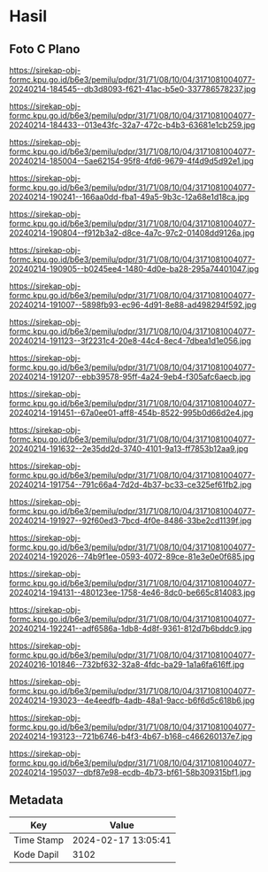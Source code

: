 # Hasil

## Foto C Plano

https://sirekap-obj-formc.kpu.go.id/b6e3/pemilu/pdpr/31/71/08/10/04/3171081004077-20240214-184545--db3d8093-f621-41ac-b5e0-337786578237.jpg

https://sirekap-obj-formc.kpu.go.id/b6e3/pemilu/pdpr/31/71/08/10/04/3171081004077-20240214-184433--013e43fc-32a7-472c-b4b3-63681e1cb259.jpg

https://sirekap-obj-formc.kpu.go.id/b6e3/pemilu/pdpr/31/71/08/10/04/3171081004077-20240214-185004--5ae62154-95f8-4fd6-9679-4f4d9d5d92e1.jpg

https://sirekap-obj-formc.kpu.go.id/b6e3/pemilu/pdpr/31/71/08/10/04/3171081004077-20240214-190241--166aa0dd-fba1-49a5-9b3c-12a68e1d18ca.jpg

https://sirekap-obj-formc.kpu.go.id/b6e3/pemilu/pdpr/31/71/08/10/04/3171081004077-20240214-190804--f912b3a2-d8ce-4a7c-97c2-01408dd9126a.jpg

https://sirekap-obj-formc.kpu.go.id/b6e3/pemilu/pdpr/31/71/08/10/04/3171081004077-20240214-190905--b0245ee4-1480-4d0e-ba28-295a74401047.jpg

https://sirekap-obj-formc.kpu.go.id/b6e3/pemilu/pdpr/31/71/08/10/04/3171081004077-20240214-191007--5898fb93-ec96-4d91-8e88-ad498294f592.jpg

https://sirekap-obj-formc.kpu.go.id/b6e3/pemilu/pdpr/31/71/08/10/04/3171081004077-20240214-191123--3f2231c4-20e8-44c4-8ec4-7dbea1d1e056.jpg

https://sirekap-obj-formc.kpu.go.id/b6e3/pemilu/pdpr/31/71/08/10/04/3171081004077-20240214-191207--ebb39578-95ff-4a24-9eb4-f305afc6aecb.jpg

https://sirekap-obj-formc.kpu.go.id/b6e3/pemilu/pdpr/31/71/08/10/04/3171081004077-20240214-191451--67a0ee01-aff8-454b-8522-995b0d66d2e4.jpg

https://sirekap-obj-formc.kpu.go.id/b6e3/pemilu/pdpr/31/71/08/10/04/3171081004077-20240214-191632--2e35dd2d-3740-4101-9a13-ff7853b12aa9.jpg

https://sirekap-obj-formc.kpu.go.id/b6e3/pemilu/pdpr/31/71/08/10/04/3171081004077-20240214-191754--791c66a4-7d2d-4b37-bc33-ce325ef61fb2.jpg

https://sirekap-obj-formc.kpu.go.id/b6e3/pemilu/pdpr/31/71/08/10/04/3171081004077-20240214-191927--92f60ed3-7bcd-4f0e-8486-33be2cd1139f.jpg

https://sirekap-obj-formc.kpu.go.id/b6e3/pemilu/pdpr/31/71/08/10/04/3171081004077-20240214-192026--74b9f1ee-0593-4072-89ce-81e3e0e0f685.jpg

https://sirekap-obj-formc.kpu.go.id/b6e3/pemilu/pdpr/31/71/08/10/04/3171081004077-20240214-194131--480123ee-1758-4e46-8dc0-be665c814083.jpg

https://sirekap-obj-formc.kpu.go.id/b6e3/pemilu/pdpr/31/71/08/10/04/3171081004077-20240214-192241--adf6586a-1db8-4d8f-9361-812d7b6bddc9.jpg

https://sirekap-obj-formc.kpu.go.id/b6e3/pemilu/pdpr/31/71/08/10/04/3171081004077-20240216-101846--732bf632-32a8-4fdc-ba29-1a1a6fa616ff.jpg

https://sirekap-obj-formc.kpu.go.id/b6e3/pemilu/pdpr/31/71/08/10/04/3171081004077-20240214-193023--4e4eedfb-4adb-48a1-9acc-b6f6d5c618b6.jpg

https://sirekap-obj-formc.kpu.go.id/b6e3/pemilu/pdpr/31/71/08/10/04/3171081004077-20240214-193123--721b6746-b4f3-4b67-b168-c466260137e7.jpg

https://sirekap-obj-formc.kpu.go.id/b6e3/pemilu/pdpr/31/71/08/10/04/3171081004077-20240214-195037--dbf87e98-ecdb-4b73-bf61-58b309315bf1.jpg


## Metadata

| Key        | Value               |
| ---------- | ------------------- |
| Time Stamp | 2024-02-17 13:05:41 |
| Kode Dapil | 3102                |



